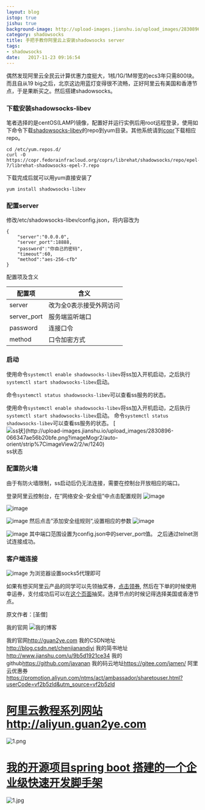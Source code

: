 ```yaml
---
layout: blog
istop: true
jishu: true
background-image: http://upload-images.jianshu.io/upload_images/2830896-4e04eba5d828ae64.png?imageMogr2/auto-orient/strip%7CimageView2/2/w/700
category: shadowsocks
title: 手把手教你阿里云上安装shadowsocks server
tags:
- shadowsocks
date:   2017-11-23 09:16:54
---
```


偶然发现阿里云全民云计算优惠力度挺大，1核/1G/1M带宽的ecs3年只需800块。而且自从19 big之后，北京这边用蓝灯变得很不流畅，正好阿里云有美国和香港节点，于是果断买之。然后搭建shadowsocks。

### 下载安装shadowsocks-libev

笔者选择的是centOS(LAMP)镜像，配置好并运行实例后用root远程登录，使用如下命令下载[shadowsocks-libev](https://github.com/shadowsocks/shadowsocks-libev#install-from-repository-1)的repo到yum目录。其他系统请到[copr](https://copr.fedorainfracloud.org/coprs/librehat/shadowsocks/)下载相应repo。

```
cd /etc/yum.repos.d/
curl -O https://copr.fedorainfracloud.org/coprs/librehat/shadowsocks/repo/epel-7/librehat-shadowsocks-epel-7.repo
```

下载完成后就可以用yum直接安装了

```
yum install shadowsocks-libev
```

### 配置server

修改/etc/shadowsocks-libev/config.json，将内容改为

```
{
    "server":"0.0.0.0",
    "server_port":18888,
    "password":"你自己的密码",
    "timeout":60,
    "method":"aes-256-cfb"
}
```

配置项及含义

| 配置项         | 含义           |
| ----------- | ------------ |
| server      | 改为全0表示接受外网访问 |
| server_port | 服务端监听端口      |
| password    | 连接口令         |
| method      | 口令加密方式       |

### 启动

使用命令`systemctl enable shadowsocks-libev`将ss加入开机启动，之后执行`systemctl start shadowsocks-libev`启动。


命令`systemctl status shadowsocks-libev`可以查看ss服务的状态。

使用命令`systemctl enable shadowsocks-libev`将ss加入开机启动，之后执行`systemctl start shadowsocks-libev`启动。
命令`systemctl status shadowsocks-libev`可以查看ss服务的状态。
[![ss状\](http://upload-images.jianshu.io/upload_images/2830896-066347ae56b20bfe.png?imageMogr2/auto-orient/strip%7CimageView2/2/w/1240)](http://www.wisedream.net/res/img/tricks/ss_running.png)ss状态

### 配置防火墙

由于有防火墙限制，ss启动后仍无法连接，需要在控制台开放相应的端口。

登录阿里云控制台，在”网络安全-安全组”中点击配置规则
 ![image](http://upload-images.jianshu.io/upload_images/2830896-fad84aacddbe8f90.png?imageMogr2/auto-orient/strip%7CimageView2/2/w/1240)



![image](http://upload-images.jianshu.io/upload_images/2830896-4e04eba5d828ae64.png?imageMogr2/auto-orient/strip%7CimageView2/2/w/1240)


![image](http://upload-images.jianshu.io/upload_images/2830896-84ee933210e900d5.png?imageMogr2/auto-orient/strip%7CimageView2/2/w/1240)
然后点击”添加安全组规则“,设置相应的参数
![image](http://upload-images.jianshu.io/upload_images/2830896-bee34d551631bac0.png?imageMogr2/auto-orient/strip%7CimageView2/2/w/1240)

![image](http://upload-images.jianshu.io/upload_images/2830896-ed8ffacacbe4b3fc.png?imageMogr2/auto-orient/strip%7CimageView2/2/w/1240)
其中端口范围设置为config.json中的server_port值。
之后通过telnet测试连接成功。

### 客户端连接


![image](http://upload-images.jianshu.io/upload_images/2830896-a71b4d7c7cbeaacb.png?imageMogr2/auto-orient/strip%7CimageView2/2/w/1240)
为浏览器设置socks5代理即可



如果有想买阿里云产品的同学可以先领抽奖券，[点击领券](https://promotion.aliyun.com/ntms/act/ambassador/sharetouser.html?userCode=vf2b5zld&utm_source=vf2b5zld), 然后在下单的时候使用幸运券，支付成功后可以在[这个页面](https://m.aliyun.com/markets/aliyun/lucky1?spm=5176.doc50572.2.4.j5izTi)抽奖。选择节点的时候记得选择美国或香港节点。

原文作者：[圣僧]


我的官网
![我的博客](http://upload-images.jianshu.io/upload_images/2830896-69dc8891bfc3cd46.png?imageMogr2/auto-orient/strip%7CimageView2/2/w/1240)

我的官网<http://guan2ye.com>
我的CSDN地址<http://blog.csdn.net/chenjianandiyi>
我的简书地址<http://www.jianshu.com/u/9b5d1921ce34>
我的github<https://github.com/javanan>
我的码云地址<https://gitee.com/jamen/>
阿里云优惠券<https://promotion.aliyun.com/ntms/act/ambassador/sharetouser.html?userCode=vf2b5zld&utm_source=vf2b5zld>
# **[阿里云教程系列网站http://aliyun.guan2ye.com](http://aliyun.guan2ye.com)**
![1.png](http://upload-images.jianshu.io/upload_images/2830896-5b23cf095c19945d.png?imageMogr2/auto-orient/strip%7CimageView2/2/w/1240)
# **[我的开源项目spring boot 搭建的一个企业级快速开发脚手架](https://gitee.com/jamen/slife)**
![1.jpg](http://upload-images.jianshu.io/upload_images/2830896-66de965f818533c5.jpg?imageMogr2/auto-orient/strip%7CimageView2/2/w/1240)


